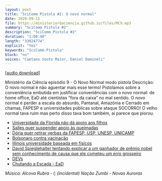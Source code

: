 ```yaml
---
layout: post
title: "SciComm Pistola #2: O novo normal"
date: 2020-09-11
file: https://ministeriordaciencia.github.io/files/MC9.mp3
summary: "SciComm Pistola #2"
description: "SciComm Pistola #2"
duration: "1:08:48"
length: "33024774"
explicit: "Yes"
keywords: "SciComm-Pistola"
block: "no"
voices: "Caetano Souto Maior, Daniel Damineli"
---
```



[[audio download]](https://ministeriodaciencia.github.io/files/MC9.mp3)

Ministério da Ciência episódio 9 - O Novo Normal modo pistola
Descrição: O novo normal é não aguentar mais esse termo! Pistolamos sobre a conveniência embutida em justificar conveniências com o novo normal: de home office, EaD até cientistas “fora da caixa” no mal sentido. O novo normal é perder a escala do absurdo, Pantanal, Amazônia e Cerrado em chamas, FAPESP e universidades públicas sobre ataque SOCORRO! O velho normal tava ruim mas perto disso tava bom também, aí parece que piorou.

- [Universidade da Florida não dá apoio aos filhos](https://www.nytimes.com/2020/07/02/us/fsu-telecommute-remote.html#:~:text=The%20university%20sent%20an%20email,the%20university%20clarified%20its%20policy.)
- [Salles quer suspender apoio às queimadas](https://g1.globo.com/jornal-nacional/noticia/2020/08/28/salles-anuncia-suspensao-de-combate-as-queimadas-e-ao-desmatamento-mourao-desmente.ghtml)
- [Dória quer retirar verbas da FAPESP, USP, UNESP, UNICAMP](https://www1.folha.uol.com.br/educacao/2020/08/projeto-de-lei-do-governo-doria-preve-retirada-de-verba-de-universidades-e-da-fapesp.shtml)
- [Bolsonaro contra vacinação](https://www.terra.com.br/vida-e-estilo/saude/oms-responde-declaracao-de-bolsonaro-sobre-vacinacao,8524605e7d59c25bae9bf4b9159e8344iolrv2tj.html)
- [Illinois universidade baseada em físicos](https://twitter.com/yellingatwind/status/1301588828860235777)
- [David Spieglehalter tentando explicar a um ganhador de prêmio nobel sem conhecimento de causa que ele cometeu um erro grosseiro](https://twitter.com/d_spiegel/status/1295285824087564288?s=20)
- [DEVs](https://www.imdb.com/title/tt8134186/)
- [Chutando a Escada - EaD](https://chutandoaescada.com.br/2020/08/26/chute-176-ead/)


_Música: Alcova Rubra - I; (incidental) Nação Zumbi - Novas Auroras_
